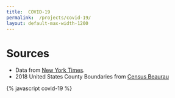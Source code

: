 ```yaml
---
title:  COVID-19
permalink:  /projects/covid-19/
layout: default-max-width-1200
---
```


<div id="map"></div>

# Sources
- Data from [New York Times](https://github.com/nytimes/covid-19-data).
- 2018 United States County Boundaries from [Census Beaurau](https://www.census.gov/geographies/mapping-files/time-series/geo/carto-boundary-file.html)

{% javascript covid-19 %}
